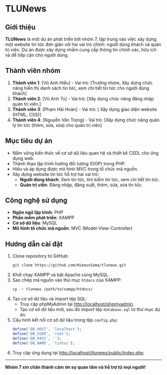 # TLUNews

## Giới thiệu
**TLUNews** là một dự án phát triển bởi nhóm 7, tập trung vào việc xây dựng một website tin tức đơn giản với hai vai trò chính: người dùng khách và quản trị viên. Dự án được xây dựng nhằm cung cấp thông tin chính xác, hữu ích và dễ tiếp cận cho người dùng.

## Thành viên nhóm
1. **Thành viên 1**: [Vũ Anh Hiếu] - Vai trò: [Trưởng nhóm, Xây dựng chức năng hiển thị danh sách tin tức, xem chi tiết tin tức cho người dùng khách]
2. **Thành viên 2**: [Vũ Anh Tú] - Vai trò: [Xây dựng chức năng đăng nhập quản trị viên.]
3. **Thành viên 3**: [Phạm Hải Hoàn] - Vai trò: [ Xây dựng giao diện website (HTML, CSS)]
4. **Thành viên 4**: [Nguyễn Văn Trọng] - Vai trò: [Xây dựng chức năng quản lý tin tức (thêm, sửa, xóa) cho quản trị viên]

## Mục tiêu dự án
- Nắm vững kiến thức về cơ sở dữ liệu quan hệ và thiết kế CSDL cho ứng dụng web.
- Thành thạo lập trình hướng đối tượng (OOP) trong PHP.
- Hiểu và áp dụng được mô hình MVC trong tổ chức mã nguồn.
- Xây dựng website tin tức hỗ trợ hai vai trò:
  - **Người dùng khách**: Xem tin tức, tìm kiếm tin tức, xem chi tiết tin tức.
  - **Quản trị viên**: Đăng nhập, đăng xuất, thêm, sửa, xóa tin tức.

## Công nghệ sử dụng
- **Ngôn ngữ lập trình**: PHP
- **Phần mềm phát triển**: XAMPP
- **Cơ sở dữ liệu**: MySQL
- **Mô hình tổ chức mã nguồn**: MVC (Model-View-Controller)

## Hướng dẫn cài đặt
1. Clone repository từ GitHub:
   ```bash
   git clone https://github.com/HieeusSama/tlunews.git
   ```
2. Khởi chạy XAMPP và bật Apache cùng MySQL.
3. Sao chép mã nguồn vào thư mục `htdocs` của XAMPP:
   ```bash
   cp -r tlunews /path/to/xampp/htdocs/
   ```
4. Tạo cơ sở dữ liệu và import tệp SQL:
   - Truy cập phpMyAdmin tại [http://localhost/phpmyadmin](http://localhost/phpmyadmin).
   - Tạo cơ sở dữ liệu mới, sau đó import tệp `database.sql` từ thư mục dự án.
5. Cấu hình kết nối cơ sở dữ liệu trong tệp `config.php`:
   ```php
   define('DB_HOST', 'localhost');
   define('DB_USER', 'root');
   define('DB_PASS', '');
   define('DB_NAME', 'tintuc');
   ```
6. Truy cập ứng dụng tại [http://localhost/tlunews/public/index.php](http://localhost/tlunews).

---
**Nhóm 7 xin chân thành cảm ơn sự quan tâm và hỗ trợ từ mọi người!**
